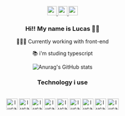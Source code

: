 <div class="container" align="center">
<div>
  <a href="https://www.linkedin.com/in/lucas-dias-3a303a222/"><img src="https://img.shields.io/badge/LinkedIn-0077B5?style=for-the-badge&logo=linkedin&logoColor=white" height="25">
  </a>
  <a href="https://www.instagram.com/balucasbeatz/"> <img src="https://img.shields.io/badge/Instagram-E4405F?style=for-the-badge&logo=instagram&logoColor=white" height="25">
  </a>
  <a href="lucasferndias@gmail.com"> <img src="https://img.shields.io/badge/Gmail-D14836?style=for-the-badge&logo=gmail&logoColor=white" height="25">
  </a>
</div>


### Hi!! My name is Lucas 🤙🏼
👨🏽‍💻 Currently working with front-end
  
📚 i'm studing typescript
  
  ![Anurag's GitHub stats](https://github-readme-stats.vercel.app/api?username=LucaFDias&show_icons=true&theme=dracula)
### Technology i use
<div style="display: inline_block" ><br>
  <img align-top="center" alt="lucas-vscode" height="30" width="30" src="https://img.icons8.com/color/144/000000/visual-studio-code-2019.png"/>
  <!--<img align="center" alt="lucas-angularjs" height="30" width="30" src="https://img.icons8.com/color/144/000000/angularjs.png"/>-->
  <img align-top="center" alt="lucas-js" height="30" width="30" src="https://img.icons8.com/color/144/000000/javascript--v2.png"/>
  <img align-top="center" alt="lucas-html5" height="30" width="30" src="https://img.icons8.com/color/144/000000/html-5--v1.png"/>
  <img align-top="center" alt="lucas-css3" height="30" width="30" src="https://img.icons8.com/color/144/000000/css3.png"/>
  <img align-top="center" alt="lucas-jquery" height="30" width="30" src="https://pluspng.com/img-png/jquery-logo-png--800.gif"/>
  <img align-top="center" alt="lucas-bootstrap" height="30" width="30" src="https://www.nicepng.com/png/detail/141-1415492_bootstrap-bootstrap-4-icon-png.png"/>
  <img align-top="center" alt="lucas-react" height="30" width="30" src="https://img.icons8.com/color/144/000000/react-native.png"/>
  <img align-top="center" alt="lucas-git" height="30" width="30" src="https://img.icons8.com/color/144/000000/git.png"/>
  <img align-top="center" alt="lucas-github" height="30" width="30" src="https://img.icons8.com/fluency/144/000000/github.png"/>
</div>
  
  </div>
